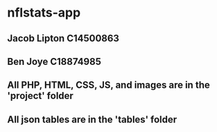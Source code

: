 # nflstats-app

## Jacob Lipton C14500863
## Ben Joye C18874985

## All PHP, HTML, CSS, JS, and images are in the 'project' folder
## All json tables are in the 'tables' folder
